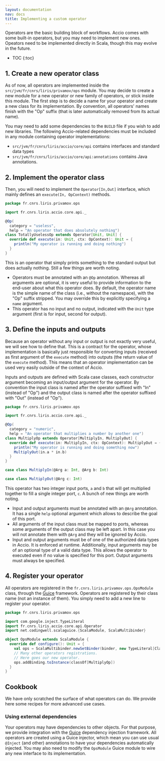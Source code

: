 ```yaml
---
layout: documentation
nav: docs
title: Implementing a custom operator
---
```


Operators are the basic building block of workflows.
Accio comes with some built-in operators, but you may need to implement new ones.
Opeators need to be implemented directly in Scala, though this may evolve in the future.

* TOC
{:toc}

## 1. Create a new operator class

As of now, all operators are implemented inside the `src/jvm/fr/cnrs/liris/privamov/ops` module.
You may decide to create a new module for a new operator or new family of operators, or stick inside this module.
The first step is to decide a name for your operator and create a new class for its implementation.
By convention, all operators' names finish with the "Op" suffix (that is later automatically removed from its actual name).

You may need to add some dependencies to the `BUILD` file if you wish to add new libraries.
The following Accio-related dependencies must be included in any module containing operator implementations:
  * `src/jvm/fr/cnrs/liris/accio/core/api` contains interfaces and standard data types
  * `src/jvm/fr/cnrs/liris/accio/core/api:annotations` contains Java annotations.

## 2. Implement the operator class

Then, you will need to implement the `Operator[In,Out]` interface, which mainly defines an `execute(In, OpContext)` methods.

```scala
package fr.cnrs.liris.privamov.ops

import fr.cnrs.liris.accio.core.api._

@Op(
  category = "useless",
  help = "An operator that does absolutely nothing")
class TotallyUselessOp extends Operator[Unit, Unit] {
  override def execute(in: Unit, ctx: OpContext): Unit = {
    println("My operator is running and doing nothing")
  }
}
```

This is an operator that simply prints something to the standard output but does actually nothing.
Still a few things are worth noting.

  * Operators must be annotated with an `@Op` annotation.
  Whereas all arguments are optional, it is very useful to provide information to the end-user about what this operator does.
  By default, the operator name is the simple name of the class (i.e., without the namespace), with the "Op" suffix stripped.
  You may override this by explicitly specifying a `name` argument.
  * This operator has no input and no output, indicated with the `Unit` type argument (first is for input, second for output).

## 3. Define the inputs and outputs

Because an operator without any input or output is not exactly very useful, we will see how to define that.
This is a contract for the operator, whose implementation is basically just responsible for converting inputs (received as first argument of the `execute` method) into outputs (the return value of the `execute` method).
This means that an operator implementation can be used very easily outside of the context of Accio.

Inputs and outputs are defined with Scala case classes, each constructor argument becoming an input/output argument for the operator.
By convention the input class is named after the operator suffixed with "In" (instead of "Op") and the output class is named after the operator suffixed with "Out" (instead of "Op").

```scala
package fr.cnrs.liris.privamov.ops

import fr.cnrs.liris.accio.core.api._

@Op(
  category = "numeric",
  help = "An operator that multiplies a number by another one")
class MultiplyOp extends Operator[MultiplyIn, MultiplyOut] {
  override def execute(in: MultiplyIn, ctx: OpContext): MultiplyOut = {
    println("My operator is running and doing something now")
    MultiplyOut(in.a * in.b)
  }
}

case class MultiplyIn(@Arg a: Int, @Arg b: Int)

case class MultiplyOut(@Arg c: Int)
```

This operator has two integer input ports, `a` and `b` that will get multiplied together to fill a single integer port, `c`.
A bunch of new things are worth noting.

  * Input and output arguments must be annotated with an `@Arg` annotation.
  It has a single `help` optional argument which allows to describe the goal of this port.
  * All arguments of the input class must be mapped to ports, whereas some arguments of the output class may be left apart.
  In this case you will not annotate them with `@Arg` and they will be ignored by Accio.
  * Input and output arguments must be of one of the authorized data types in Accio.
  It is enforced at runtime.
  Additionally, input arguments may be of an optional type of a valid data type.
  This allows the operator to executed even if no value is specified for this port.
  Output arguments must always be specified.

## 4. Register your operator

All operators are registered in the `fr.cnrs.liris.privamov.ops.OpsModule` class, through the [Guice](https://github.com/google/guice) framework.
Operators are registered by their class name (not an instance of them).
You simply need to add a new line to register your operator.

```scala
package fr.cnrs.liris.privamov.ops

import com.google.inject.TypeLiteral
import fr.cnrs.liris.accio.core.api.Operator
import net.codingwell.scalaguice.{ScalaModule, ScalaMultibinder}

object OpsModule extends ScalaModule {
  override def configure(): Unit = {
    val ops = ScalaMultibinder.newSetBinder(binder, new TypeLiteral[Class[_ <: Operator[_, _]]] {})
    // Many other operators registrations.
    // Here goes our new operator.
    ops.addBinding.toInstance(classOf[MultiplyOp])
  }
}
```

## Cookbook

We have only scratched the surface of what operators can do.
We provide here some recipes for more advanced use cases.

### Using external dependencies

Your operators may have dependencies to other objects.
For that purpose, we provide integration with the [Guice](https://github.com/google/guice) dependency injection framework.
All operators are created using a Guice injector, which mean you can use usual `@Inject` (and other) annotations to have your dependencies automatically injected.
You may also need to modify the `OpsModule` Guice module to wire any new interface to its implementation.